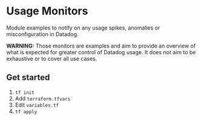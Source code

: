 # Usage Monitors

Module examples to notify on any usage spikes, anomalies or misconfiguration in Datadog.

**WARNING:** Those monitors are examples and aim to provide an overview of what is expected for greater control of Datadog usage. It does not aim to be exhaustive or to cover all use cases.

## Get started

1. `tf init`
1. Add `terraform.tfvars`
1. Edit `variables.tf`
1. `tf apply`
